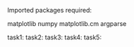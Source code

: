 Imported packages required:

matplotlib
numpy
matplotlib.cm
argparse

task1:
task2:
task3:
task4:
task5:
